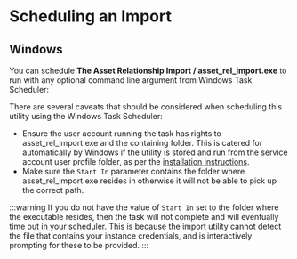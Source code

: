 # Scheduling an Import

## Windows
You can schedule **The Asset Relationship Import / asset_rel_import.exe** to run with any optional command line argument from Windows Task Scheduler:

There are several caveats that should be considered when scheduling this utility using the Windows Task Scheduler:

- Ensure the user account running the task has rights to asset_rel_import.exe and the containing folder. This is catered for automatically by Windows if the utility is stored and run from the service account user profile folder, as per the [installation instructions](/data-imports-guide/assets/asset-relationship-intro).
- Make sure the ``Start In`` parameter contains the folder where asset_rel_import.exe resides in otherwise it will not be able to pick up the correct path.

:::warning
If you do not have the value of `Start In` set to the folder where the executable resides, then the task will not complete and will eventually time out in your scheduler. This is because the import utility cannot detect the file that contains your instance credentials, and is interactively prompting for these to be provided.
:::
